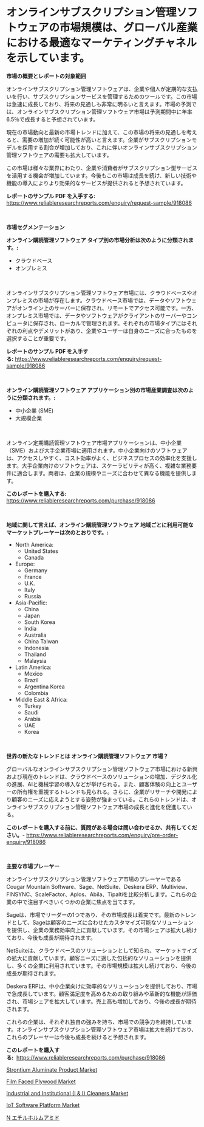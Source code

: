 <p><h1>オンラインサブスクリプション管理ソフトウェアの市場規模は、グローバル産業における最適なマーケティングチャネルを示しています。</h1></p><p><strong>市場の概要とレポートの対象範囲</strong></p>
<p><p>オンラインサブスクリプション管理ソフトウェアは、企業や個人が定期的な支払いを行い、サブスクリプションサービスを管理するためのツールです。この市場は急速に成長しており、将来の見通しも非常に明るいと言えます。市場の予測では、オンラインサブスクリプション管理ソフトウェア市場は予測期間中に年率6.5％で成長すると予想されています。</p><p>現在の市場動向と最新の市場トレンドに加えて、この市場の将来の見通しを考えると、需要の増加が続く可能性が高いと言えます。企業がサブスクリプションモデルを採用する割合が増加しており、これに伴いオンラインサブスクリプション管理ソフトウェアの需要も拡大しています。</p><p>この市場は様々な業界にわたり、企業や消費者がサブスクリプション型サービスを活用する機会が増加しています。今後もこの市場は成長を続け、新しい技術や機能の導入によりより効果的なサービスが提供されると予想されています。</p></p>
<p><strong>レポートのサンプル PDF を入手する:</strong> <a href="https://www.reliableresearchreports.com/enquiry/request-sample/918086">https://www.reliableresearchreports.com/enquiry/request-sample/918086</a></p>
<p>&nbsp;</p>
<p><strong>市場セグメンテーション</strong></p>
<p><strong>オンライン購読管理ソフトウェア タイプ別の市場分析は次のように分類されます。:</strong></p>
<p><ul><li>クラウドベース</li><li>オンプレミス</li></ul></p>
<p>&nbsp;</p>
<p><p>オンラインサブスクリプション管理ソフトウェア市場には、クラウドベースやオンプレミスの市場が存在します。クラウドベース市場では、データやソフトウェアがオンライン上のサーバーに保存され、リモートでアクセス可能です。一方、オンプレミス市場では、データやソフトウェアがクライアントのサーバーやコンピュータに保存され、ローカルで管理されます。それぞれの市場タイプにはそれぞれの利点やデメリットがあり、企業やユーザーは自身のニーズに合ったものを選択することが重要です。</p></p>
<p><strong>レポートのサンプル PDF を入手する:</strong>&nbsp;<a href="https://www.reliableresearchreports.com/enquiry/request-sample/918086">https://www.reliableresearchreports.com/enquiry/request-sample/918086</a></p>
<p>&nbsp;</p>
<p><strong> オンライン購読管理ソフトウェア アプリケーション別の市場産業調査は次のように分類されます。:</strong></p>
<p><ul><li>中小企業 (SME)</li><li>大規模企業</li></ul></p>
<p>&nbsp;</p>
<p><p>オンライン定期購読管理ソフトウェア市場アプリケーションは、中小企業（SME）および大手企業市場に適用されます。中小企業向けのソフトウェアは、アクセスしやすく、コスト効率がよく、ビジネスプロセスの効率化を支援します。大手企業向けのソフトウェアは、スケーラビリティが高く、複雑な業務要件に適合します。両者は、企業の規模やニーズに合わせて異なる機能を提供します。</p></p>
<p><strong>このレポートを購入する:</strong>&nbsp; <a href="https://www.reliableresearchreports.com/purchase/918086">https://www.reliableresearchreports.com/purchase/918086</a></p>
<p>&nbsp;</p>
<p><strong>地域に関して言えば、オンライン購読管理ソフトウェア 地域ごとに利用可能なマーケットプレーヤーは次のとおりです。:</strong></p>
<p><ul>
    <li>
        North America:
        <ul>
            <li>United States</li>
            <li>Canada</li>
        </ul>
    </li>
    <li>
        Europe:
        <ul>
            <li>Germany</li>
            <li>France</li>
            <li>U.K.</li>
            <li>Italy</li>
            <li>Russia</li>
        </ul>
    </li>
    <li>
        Asia-Pacific:
        <ul>
            <li>China</li>
            <li>Japan</li>
            <li>South Korea</li>
            <li>India</li>
            <li>Australia</li>
            <li>China Taiwan</li>
            <li>Indonesia</li>
            <li>Thailand</li>
            <li>Malaysia</li>
        </ul>
    </li>
    <li>
        Latin America:
        <ul>
            <li>Mexico</li>
            <li>Brazil</li>
            <li>Argentina Korea</li>
            <li>Colombia</li>
        </ul>
    </li>
    <li>
        Middle East & Africa:
        <ul>
            <li>Turkey</li>
            <li>Saudi</li>
            <li>Arabia</li>
            <li>UAE</li>
            <li>Korea</li>
        </ul>
    </li>
    </ul></p>
<p>&nbsp;</p>
<p><strong>世界の新たなトレンドとは オンライン購読管理ソフトウェア 市場？</strong></p>
<p><p>グローバルなオンラインサブスクリプション管理ソフトウェア市場における新興および現在のトレンドは、クラウドベースのソリューションの増加、デジタル化の進展、AIと機械学習の導入などが挙げられる。また、顧客体験の向上とユーザーの所有権を重視するトレンドも見られる。さらに、企業がリサーチや開発により顧客のニーズに応えようとする姿勢が強まっている。これらのトレンドは、オンラインサブスクリプション管理ソフトウェア市場の成長と進化を促進している。</p></p>
<p><strong>このレポートを購入する前に、質問がある場合は問い合わせるか、共有してください。</strong>- <a href="https://www.reliableresearchreports.com/enquiry/pre-order-enquiry/918086">https://www.reliableresearchreports.com/enquiry/pre-order-enquiry/918086</a></p>
<p>&nbsp;</p>
<p><strong>主要な市場プレーヤー</strong></p>
<p><p>オンラインサブスクリプション管理ソフトウェア市場のプレーヤーであるCougar Mountain Software、Sage、NetSuite、Deskera ERP、Multiview、FINSYNC、ScaleFactor、Aplos、Abila、Tipaltiを比較分析します。これらの企業の中で注目すべきいくつかの企業に焦点を当てます。</p><p>Sageは、市場でリーダーの1つであり、その市場成長は着実です。最新のトレンドとして、Sageは顧客のニーズに合わせたカスタマイズ可能なソリューションを提供し、企業の業務効率向上に貢献しています。その市場シェアは拡大し続けており、今後も成長が期待されます。</p><p>NetSuiteは、クラウドベースのソリューションとして知られ、マーケットサイズの拡大に貢献しています。顧客ニーズに適した包括的なソリューションを提供し、多くの企業に利用されています。その市場規模は拡大し続けており、今後の成長が期待されます。</p><p>Deskera ERPは、中小企業向けに効率的なソリューションを提供しており、市場で急成長しています。顧客満足度を高めるための取り組みや革新的な機能が評価され、市場シェアを拡大しています。売上高も増加しており、今後の成長が期待されます。</p><p>これらの企業は、それぞれ独自の強みを持ち、市場での競争力を維持しています。オンラインサブスクリプション管理ソフトウェア市場は拡大を続けており、これらのプレーヤーは今後も成長を続けると予想されます。</p></p>
<p><strong>このレポートを購入する:</strong>&nbsp;&nbsp;<a href="https://www.reliableresearchreports.com/purchase/918086">https://www.reliableresearchreports.com/purchase/918086</a></p>
<p><p><a href="https://github.com/Angelnienowdseej3e45z3p8c/Market-Research-Report-List-1/blob/main/strontium-aluminate-product-market.md">Strontium Aluminate Product Market</a></p><p><a href="https://view.publitas.com/reportprime-1/film-faced-plywood-market-size-2024-2031-global-industrial-analysis-key-geographical-regions-market-share-top-key-players-product-types-and-forecast-research-report/">Film Faced Plywood Market</a></p><p><a href="https://noble-drawer-34c.notion.site/Industrial-and-Institutional-I-I-Cleaners-Market-Size-Growth-and-Forecast-from-2024-2031-a4aa6c05e38b40b199101203ff379223">Industrial and Institutional (I & I) Cleaners Market</a></p><p><a href="https://github.com/YashRP12/Market-Research-Report-List-3/blob/main/iot-software-platform-market.md">IoT Software Platform Market</a></p><p><a href="https://medium.com/@tanyaali3/%E3%82%A8%E3%83%81%E3%83%AB%E3%83%9B%E3%83%AB%E3%83%A0%E3%82%A2%E3%83%9F%E3%83%89%E5%B8%82%E5%A0%B4%E3%81%AE%E3%83%88%E3%83%AC%E3%83%B3%E3%83%89%E3%81%A8%E5%B8%82%E5%A0%B4%E5%88%86%E6%9E%90%E3%81%AF-2024%E5%B9%B4%E3%81%8B%E3%82%892031%E5%B9%B4%E3%81%BE%E3%81%A7%E3%81%AE%E6%9C%9F%E9%96%93%E3%81%AB%E4%BA%88%E6%B8%AC%E3%81%95%E3%82%8C%E3%81%A6%E3%81%84%E3%81%BE%E3%81%99-bc722c9abe74">N エチルホルムアミド</a></p></p>